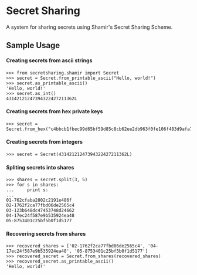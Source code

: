 Secret Sharing
=============

A system for sharing secrets using Shamir's Secret Sharing Scheme.

## Sample Usage

#### Creating secrets from ascii strings

    >>> from secretsharing.shamir import Secret
    >>> secret = Secret.from_printable_ascii("Hello, world!")
    >>> secret.as_printable_ascii()
    'Hello, world!'
    >>> secret.as_int()
    43142121247394322427211362L

#### Creating secrets from hex private keys

    >>> secret = Secret.from_hex("c4bbcb1fbec99d65bf59d85c8cb62ee2db963f0fe106f483d9afa73bd4e39a8a")

#### Creating secrets from integers

    >>> secret = Secret(43142121247394322427211362L)

#### Spliting secrets into shares

    >>> shares = secret.split(3, 5)
    >>> for s in shares:
    ... 	print s:
    ...
    01-762cfaba2802c2191e486f
	02-1762f2ca77fbd06de2565c4
	03-123b648dc47453748d24662
	04-17ec24f587e9b535924ea48
	05-8753401c25bf5b0f1d5177

#### Recovering secrets from shares

	>>> recovered_shares = ['02-1762f2ca77fbd06de2565c4', '04-17ec24f587e9b535924ea48', '05-8753401c25bf5b0f1d5177']
    >>> recovered_secret = Secret.from_shares(recovered_shares)
    >>> recovered_secret.as_printable_ascii()
    'Hello, world!'

